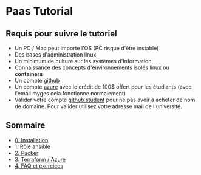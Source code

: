 # Paas Tutorial

## Requis pour suivre le tutoriel

- Un PC / Mac peut importe l'OS (PC risque d'être instable)
- Des bases d'administration linux
- Un minimum de culture sur les systèmes d'Information
- Connaissance des concepts d'environnements isolés linux ou **containers**
- Un compte [github](http://github.com/)
- Un compte [azure](https://azure.microsoft.com/fr-fr/) avec le crédit de 100$ offert pour les étudiants (avec l'email myges cela fonctionne normalement)
- Valider votre compte [github student](https://education.github.com/globalcampus/student) pour ne pas avoir à acheter de nom de domaine. Pour valider utilisez votre adresse mail de l'université.


## Sommaire

- [0. Installation](doc/0-install.md)
- [1. Rôle ansible](doc/1-ansible-role.md)
- [2. Packer](doc/2-packer-playbook.md)
- [3. Terraform / Azure](doc/3-terraform-azure.md)
- [4. FAQ et exercices](doc/4-allez-plus-loin.md)
